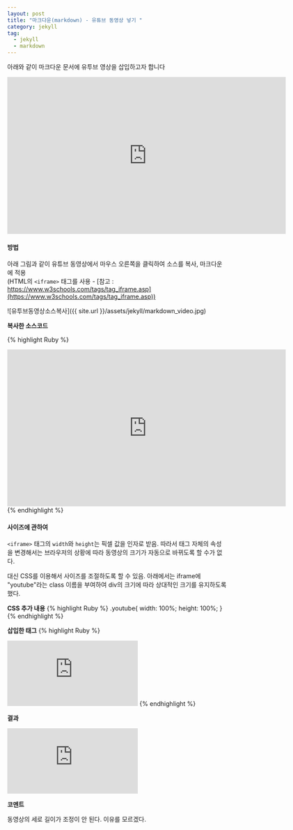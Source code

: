 ```yaml
---
layout: post
title: "마크다운(markdown) - 유튜브 동영상 넣기 "
category: jekyll
tag:
  - jekyll
  - markdown
---
```


아래와 같이 마크다운 문서에 유투브 영상을 삽입하고자 합니다

<iframe width="640" height="360" src="https://www.youtube.com/embed/kTcRRaXV-fg?ecver=1" frameborder="0" allow="autoplay; encrypted-media" allowfullscreen></iframe>  




#### **방법**
아래 그림과 같이 유튜브 동영상에서 마우스 오른쪽을 클릭하여 소스를 복사, 마크다운에 적용  
(HTML의 ```<iframe>``` 태그를 사용 -
[참고  : https://www.w3schools.com/tags/tag_iframe.asp](https://www.w3schools.com/tags/tag_iframe.asp))


>
![유투브동영상소스복사]({{ site.url }}/assets/jekyll/markdown_video.jpg)  



**복사한 소스코드**


{% highlight Ruby %}
<iframe width="640" height="360" src="https://www.youtube.com/embed/kTcRRaXV-fg?ecver=1"  
 frameborder="0" allow="autoplay; encrypted-media" allowfullscreen></iframe>  
{% endhighlight %}



#### **사이즈에 관하여**
```<iframe>``` 태그의 ```width```와 ```height```는 픽셀 값을 인자로 받음. 따라서 태그 자체의 속성을 변경해서는 브라우저의 상황에 따라 동영상의 크기가 자동으로 바뀌도록 할 수가 없다.  

대신 CSS를 이용해서 사이즈를 조절하도록 할 수 있음. 아래에서는 iframe에 "youtube"라는 class 이름을 부여하여 div의 크기에 따라 상대적인 크기를 유지하도록 했다.

**CSS 추가 내용**
{% highlight Ruby %}
.youtube{
    width: 100%;
    height: 100%;
}
{% endhighlight %}


**삽입한 태그**
{% highlight Ruby %}
<iframe class="youtube" src="https://www.youtube.com/embed/kTcRRaXV-fg?ecver=1"  
 frameborder="0" allow="autoplay; encrypted-media" allowfullscreen></iframe>  
{% endhighlight %}

**결과**
<iframe class="youtube" src="https://www.youtube.com/embed/kTcRRaXV-fg?ecver=1" frameborder="0" allow="autoplay; encrypted-media" allowfullscreen></iframe>   

**코멘트**  

동영상의 세로 길이가 조정이 안 된다. 이유를 모르겠다.
